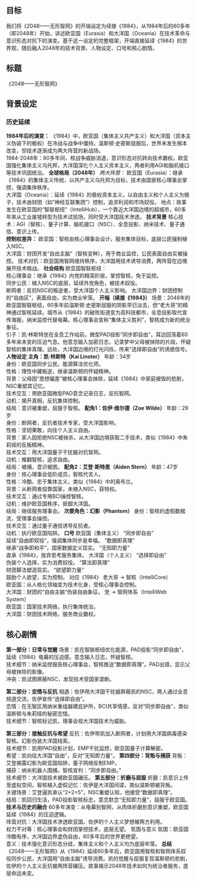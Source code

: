 ## 目标
我们将《2048——无形智网》的开端设定为续接《1984》，从1984年后的60多年（即2048年）开始，讲述欧亚国（Eurasia）和大洋国（Oceania）在技术革命与意识形态对抗下的演变。基于这一设定的完整框架，开端直接延续《1984》的世界观，随后融入2048年的技术背景、人物设定、口号和核心剧情。
## 标题
《2048——无形智网》
## 背景设定
### 历史延续
**1984年后的演变：** 
《1984》中，欧亚国（集体主义共产主义）和大洋国（资本主义伪装下的极权）在冷战与战争中僵持。温斯顿·史密斯屈服后，世界未发生根本改变，但技术逐渐成为两大阵营的新战场。  
1984-2048年：60多年间，核战争威胁消退，意识形态对抗转向技术霸权。欧亚国强化集体主义乌托邦，大洋国深化个人主义资本主义，两者利用AGI和脑机接口等技术巩固统治。
**全球格局（2048年）**
*两大阵营：*
欧亚国（Eurasia）：继承《1984》的集体主义传统，以共产主义乌托邦为目标，技术由国家核心理事会掌控，强调集体秩序。  
大洋国（Oceania）：延续《1984》的极权资本主义，以自由主义和个人主义为幌子，技术由财团（如“神经互联集团”）控制，追求利润和市场奴役。
地点：故事发生在欧亚国的“智联枢纽”（IntelliHub），一个靠近大洋国边境的超城市，60多年来从工业废墟转型为技术试验场，同时受大洋国技术渗透。
**技术背景**
核心技术：AGI（智核）、量子计算、脑机接口（NSC）、全息投影、纳米技术、量子通信、意识上传。  
**控制权差异：** 
欧亚国：智核由核心理事会设计，服务集体目标，底层公民强制植入NSC。  
大洋国：财团开发“自由主脑”（智核变种），用于商业监控，公民表面自由实被操控。
技术对抗：欧亚国用智网维持秩序，大洋国用技术诱导消费，两阵营在边境展开技术暗战。
**社会结构**
欧亚国智联枢纽：  
核心理事会：继承《1984》内党的精英阶层，掌控智核，免于监控。  
同步公民：植入NSC的底层，延续外党角色，被技术奴役。  
断网者：反抗NSC的叛逆者，受大洋国个人主义影响。
大洋国边界：财团控制的“自由区”，表面自由，实为商业牢笼。
**开端（续接《1984》）**
场景：2048年的欧亚国智联枢纽，60多年前温斯顿·史密斯屈服的阴影早已淡去，但“老大哥”的精神通过智核延续。城市从《1984》的破败街道变为高科技都市，全息投影取代宣传海报，纳米监控代替电幕。核心理事会宣称“集体主义胜利”，智核成为新的统治象征。  
引子：凯·林斯特坐在全息工作站前，微型PAD投影“同步即自由”，耳边回荡着60多年来未变的压迫气息。他意念输入加密日志，记录梦中父母被抹除的片段，怀疑智核的集体真理。远处，大洋国边境的灯光闪烁，传来“选择即自由”的诱惑信号。
**人物设定**
**主角：凯·林斯特（Kai Linster）**
年龄：34岁  
身份：欧亚国同步公民，能源算法优化师。  
性格：理性中藏叛逆，继承温斯顿的怀疑精神。  
背景：父母因“思想偏差”被核心理事会抹除，延续《1984》中家庭被毁的悲剧，NSC重塑其记忆。  
技术交互：用欧亚国微型PAD意念记录日志，反抗智网。  
动机：揭开真相，反抗集体控制。  
结局：意识被重塑，屈服于智核。
**配角1：佐伊·维尔德（Zoe Wilde）**
年龄：29岁  
身份：断网者，反抗者技术专家，受大洋国影响。  
性格：坚韧果敢，向往个人主义自由。  
背景：家人因拒绝NSC被抹杀，从大洋国边境获取二手技术，类似《1984》中朱莉娅的反叛精神。  
技术交互：用大洋国量子干扰器对抗智网。  
动机：推翻智核，追求自由。  
结局：被捕，意识被困。
**配角2：艾登·斯特恩（Aiden Stern）**
年龄：47岁  
身份：核心理事会低阶成员，智核代言人。  
性格：冷酷，忠于集体主义，类似《1984》中的奥布兰。  
背景：从断网者投靠国家，未植入NSC，获特权。  
技术交互：通过专用BCI操控智核。  
动机：维护欧亚国秩序，抵御大洋国。  
结局：继续服务理事会。
**次要角色：幻影（Phantom）**
身份：智核的虚假数据流，受理事会操控。  
技术交互：通过量子通信诱导反抗者。  
动机：执行欧亚国陷阱。
**口号**
欧亚国（集体主义）
“同步即自由”  
延续“自由即奴役”，强调集体同步是幸福。
“数据即真理”  
继承“战争即和平”，国家数据定义现实。
“无知即力量”  
直承《1984》，放弃思考服务集体。
大洋国（个人主义）
“选择即自由”  
伪装个人选择，实为消费奴役。
“算法即真理”  
财团算法塑造现实。
“欲望即力量”  
鼓励个人欲望，实为控制。
对应《1984》
老大哥 → 智核（IntelliCore）  
欧亚国：从人格化领袖变为技术化身，受核心理事会控制。  
大洋国：财团的“自由主脑”伪装自由象征。
党 → 智网体系（IntelliWeb System）  
欧亚国：国家技术网络，执行集体统治。  
大洋国：财团技术网络，服务商业霸权。

## 核心剧情

**第一部分：日常与觉醒**
场景：凯在智联枢纽优化能源，PAD投影“同步即自由”，延续《1984》电幕的压迫感。意念输入日志，怀疑智核。  
技术细节：纳米监控报告核心理事会，智核推送“数据即真理”。PAD出错，显示父母被抹除的影像。  
冲突：凯试图屏蔽NSC，发现技术受国家垄断。

**第二部分：恋情与反抗**
相遇：佐伊用大洋国干扰器屏蔽凯的NSC，两人通过全息频道交流，佐伊宣传“选择即自由”。  
恋情：在无智区用纳米重组器建庇护所，BCI共享情感，反对“同步即自由”，类似温斯顿与朱莉娅的秘密恋情。  
技术细节：智核标记凯，理事会视大洋国技术为威胁。

**第三部分：接触反抗与希望**
反抗：佐伊带凯加入断网者，计划用大洋国病毒感染智核。幻影伪装大洋国线索。  
技术细节：凯用PAD投影计划，EMP干扰监控，欧亚国量子计算解密。  
希望：凯向往大洋国“自由”，反对“无知即力量”。
**第四部分：背叛与捕获**
背叛：艾登揭露幻影为欧亚国陷阱，量子网络反制EMP。  
捕获：纳米机器人围捕，智核宣判：“同步即自由。”  
技术细节：大洋国技术被欧亚国碾压。
**第五部分：折磨与屈服**
折磨：凯意识上传至虚拟空间，智核植入虚假记忆：佐伊是大洋国间谍，类似温斯顿被背叛。  
关键场景：艾登逼凯承认“2+2=5”，NSC重塑认知，他接受“数据即真理”。  
结局：凯回归生活，PAD投影智核标志，意念默念“无知即力量”，屈服于欧亚国。
**技术与历史的融合**
60多年演变：从电幕到智网，从肉体折磨到意识重塑，欧亚国延续《1984》的压迫逻辑。  
阵营对抗：大洋国技术渗透欧亚国，佐伊的个人主义梦想被两方利用。  
权力不对等：核心理事会和财团掌控技术，底层无望。
氛围与意义
氛围：欧亚国冷酷有序，大洋国边界虚伪自由，60多年后的世界更绝望。  
意义：技术强化意识形态分歧，集体主义和个人主义均为底层牢笼。
**总结**
《2048——无形智网》从《1984》延续60多年后，欧亚国用智核和智网体系奴役同步公民，大洋国用“自由主脑”诱导消费。凯的觉醒与屈服复现温斯顿的悲剧，佐伊的个人主义反抗被两阵营碾压。故事揭示2048年技术如何为统治者服务，底层命运未变。